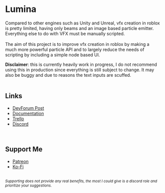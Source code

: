 # Lumina

Compared to other engines such as Unity and Unreal, vfx creation in roblox is pretty limited, having only beams and an image based particle emitter. Everything else to do with VFX must be manually scripted.
<br><br>
The aim of this project is to improve vfx creation in roblox by making a much more powerful particle API and to largely reduce the needs of scripting by including a simple node based UI.
<br>

<b>Disclaimer</b>: this is currently heavily work in progress, I do not recommend using this in production since everything is still subject to change. It may also be buggy and due to reasons the text inputs are scuffed.
<br/><br/>

## Links
- [DevForum Post](https://devforum.roblox.com/t/lumina-a-custom-particle-system/2963557)<br/>
- [Documentation](https://mqxsyy.github.io/LuminaDocs/)
- [Trello](https://trello.com/b/HdIHbE2Q/main)
- [Discord](https://discord.gg/RwkrWuh6Bd)
<br/>

## Support Me
- [Patreon](https://patreon.com/Mqxsyy)
- [Ko-Fi](https://ko-fi.com/mqxsyy)
<br/>
<i><sub>Supporting does not provide any real benefits, the most I could give is a discord role and prioritize your suggestions.</sub></i> 
